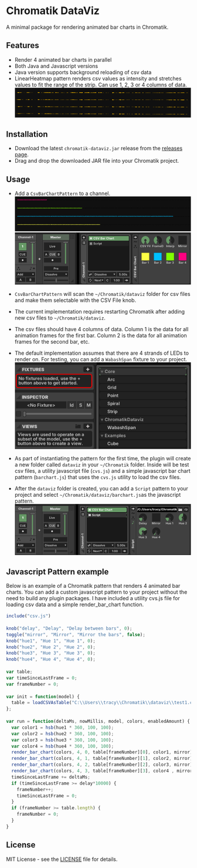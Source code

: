 # Chromatik DataViz

A minimal package for rendering animated bar charts in Chromatik.

## Features

- Render 4 animated bar charts in parallel
- Both Java and Javascript versions
- Java version supports background reloading of csv data
- LinearHeatmap pattern renders csv values as intensity and stretches values to fit the range of the strip.  Can use 1, 2, 3 or 4 columns of data.
![LinearHeatmap](assets/linearheatmap.png)


## Installation

* Download the latest `chromatik-dataviz.jar` release from the [releases page](https://github.com/tracyscott/chromatikdataviz/releases).
* Drag and drop the downloaded JAR file into your Chromatik project.

## Usage
* Add a `CsvBarChartPattern` to a channel.
![Bar graph](assets/bargraph.png) 
![Bar Chart Pattern on Device](assets/barchartdevice.png)
* `CsvBarChartPattern` will scan the `~/Chromatik/dataviz` folder for csv files and make them selectable with the CSV File knob.
* The current implementation requires restarting Chromatik after adding new csv files to `~/Chromatik/dataviz`.
* The csv files should have 4 columns of data. Column 1 is the data for all animation frames for the first bar.  Column 2 is the data for all animation frames for the second bar, etc.
* The default implementation assumes that there are 4 strands of LEDs to render on.  For testing, you can add a `WabashSpan` fixture to your project.
![Wabash Fixture](assets/datavizfixture.png) 

* As part of instantiating the pattern for the first time, the plugin will create a new folder called `dataviz` in your `~/Chromatik` folder. Inside will be test csv files, a utility javascript file (`cvs.js`) and a simple javascript bar chart pattern (`barchart.js`) that uses the `cvs.js` utility to load the csv files.

* After the `dataviz` folder is created, you can add a `Script` pattern to your project and select `~/Chromatik/dataviz/barchart.js`as the javascript pattern.
![Javascript Pattern](assets/barchartjs.png)

## Javascript Pattern example

Below is an example of a Chromatik pattern that renders 4 animated bar charts.  You can add a custom javascript pattern to your project without the need to build any plugin packages.  I have included a utility cvs.js file for loading csv data and a simple render_bar_chart function.
```javascript
include("csv.js")

knob("delay", "Delay", "Delay between bars", 0);
toggle("mirror", "Mirror", "Mirror the bars", false);
knob("hue1", "Hue 1", "Hue 1", 0);
knob("hue2", "Hue 2", "Hue 2", 0);
knob("hue3", "Hue 3", "Hue 3", 0);
knob("hue4", "Hue 4", "Hue 4", 0);

var table;
var timeSinceLastFrame = 0;
var frameNumber = 0;

var init = function(model) {
  table = loadCSVAsTable("C:\\Users\\tracy\\Chromatik\\dataviz\\test1.csv", ",");
};

var run = function(deltaMs, nowMillis, model, colors, enabledAmount) {
  var color1 = hsb(hue1 * 360, 100, 100);
  var color2 = hsb(hue2 * 360, 100, 100);
  var color3 = hsb(hue3 * 360, 100, 100);
  var color4 = hsb(hue4 * 360, 100, 100);
  render_bar_chart(colors, 4, 0, table[frameNumber][0], color1, mirror); 
  render_bar_chart(colors, 4, 1, table[frameNumber][1], color2, mirror); 
  render_bar_chart(colors, 4, 2, table[frameNumber][2], color3, mirror); 
  render_bar_chart(colors, 4, 3, table[frameNumber][3], color4 , mirror); 
  timeSinceLastFrame += deltaMs;
  if (timeSinceLastFrame >= delay*10000) {
    frameNumber++;
    timeSinceLastFrame = 0;
  }
  if (frameNumber >= table.length) {
    frameNumber = 0;
  }
}

```


## License

MIT License - see the [LICENSE](LICENSE) file for details.
